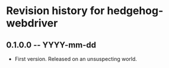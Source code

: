 # Revision history for hedgehog-webdriver

## 0.1.0.0 -- YYYY-mm-dd

* First version. Released on an unsuspecting world.
